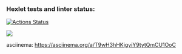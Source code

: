 ### Hexlet tests and linter status:
[![Actions Status](https://github.com/dmidik/python-project-49/workflows/hexlet-check/badge.svg)](https://github.com/dmidik/python-project-49/actions)


<a href="https://codeclimate.com/github/dmidik/python-project-49/maintainability"><img src="https://api.codeclimate.com/v1/badges/511705f35bb7d21c4550/maintainability" /></a>


asciinema:
https://asciinema.org/a/T9wH3hHKigviY9tytQmCU1OoC